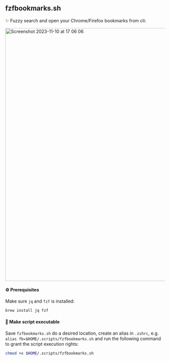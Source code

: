 ## fzfbookmarks.sh

✨ Fuzzy search and open your Chrome/Firefox bookmarks from cli:

<img width="797" alt="Screenshot 2023-11-10 at 17 06 06" src="https://github.com/fynnfluegge/mydotfiles/assets/16321871/29eb5b87-580c-42b9-a6d2-970c4544f7c9">

#### ⚙️ Prerequisites

Make sure `jq` and `fzf` is installed:

```bash
brew install jq fzf
```

#### 🔧 Make script executable

Save `fzfbookmarks.sh` do a desired location, create an alias in `.zshrc`, e.g. `alias fb=$HOME/.scripts/fzfbookmarks.sh`
and run the following command to grant the script execution rights:

```bash
chmod +x $HOME/.scripts/fzfbookmarks.sh
```
